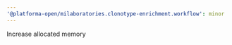 ```yaml
---
'@platforma-open/milaboratories.clonotype-enrichment.workflow': minor
---
```


Increase allocated memory
